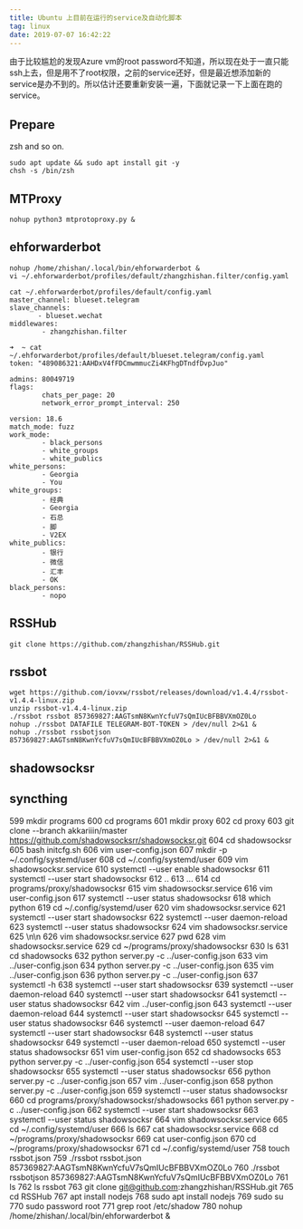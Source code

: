 ```yaml
---
title: Ubuntu 上目前在运行的service及自动化脚本
tag: linux
date: 2019-07-07 16:42:22
---
```


由于比较尴尬的发现Azure vm的root password不知道，所以现在处于一直只能ssh上去，但是用不了root权限，之前的service还好，但是最近想添加新的service是办不到的。所以估计还要重新安装一遍，下面就记录一下上面在跑的service。

## Prepare
zsh and so on.
```
sudo apt update && sudo apt install git -y
chsh -s /bin/zsh
```
## MTProxy
```
nohup python3 mtprotoproxy.py &
```
## ehforwarderbot
```
nohup /home/zhishan/.local/bin/ehforwarderbot &
vi ~/.ehforwarderbot/profiles/default/zhangzhishan.filter/config.yaml
```

```
cat ~/.ehforwarderbot/profiles/default/config.yaml
master_channel: blueset.telegram
slave_channels:
       - blueset.wechat
middlewares:
        - zhangzhishan.filter
```

```
➜  ~ cat ~/.ehforwarderbot/profiles/default/blueset.telegram/config.yaml
token: "489086321:AAHDxV4fFDCmwmmucZi4KFhgDTndfDvpJuo"

admins: 80049719
flags:
        chats_per_page: 20
        network_error_prompt_interval: 250
```

```
version: 18.6
match_mode: fuzz
work_mode:
        - black_persons
        - white_groups
        - white_publics
white_persons:
        - Georgia
        - You
white_groups:
        - 经典
        - Georgia
        - 石总
        - 脚
        - V2EX
white_publics:
        - 银行
        - 微信
        - 汇丰
        - OK
black_persons:
        - nopo
```
## RSSHub
```
git clone https://github.com/zhangzhishan/RSSHub.git
```
## rssbot
```
wget https://github.com/iovxw/rssbot/releases/download/v1.4.4/rssbot-v1.4.4-linux.zip
unzip rssbot-v1.4.4-linux.zip
./rssbot rssbot 857369827:AAGTsmN8KwnYcfuV7sQmIUcBFBBVXmOZ0Lo
nohup ./rssbot DATAFILE TELEGRAM-BOT-TOKEN > /dev/null 2>&1 &
nohup ./rssbot rssbotjson 857369827:AAGTsmN8KwnYcfuV7sQmIUcBFBBVXmOZ0Lo > /dev/null 2>&1 &

```
## shadowsocksr

## syncthing

  599  mkdir programs
  600  cd programs
  601  mkdir proxy
  602  cd proxy
  603  git clone --branch akkariiin/master https://github.com/shadowsocksrr/shadowsocksr.git
  604  cd shadowsocksr
  605  bash initcfg.sh
  606  vim user-config.json
  607  mkdir -p ~/.config/systemd/user
  608  cd ~/.config/systemd/user
  609  vim shadowsocksr.service
  610  systemctl --user enable shadowsocksr
  611  systemctl --user start shadowsocksr
  612  ..
  613  ...
  614  cd programs/proxy/shadowsocksr
  615  vim shadowsocksr.service
  616  vim user-config.json
  617  systemctl --user status shadowsocksr
  618  which python
  619  cd ~/.config/systemd/user
  620  vim shadowsocksr.service
  621  systemctl --user start shadowsocksr
  622  systemctl --user daemon-reload
  623  systemctl --user status shadowsocksr
  624  vim shadowsocksr.service
  625  \n\n
  626  vim shadowsocksr.service
  627  pwd
  628  vim shadowsocksr.service
  629  cd ~/programs/proxy/shadowsocksr
  630  ls
  631  cd shadowsocks
  632  python server.py -c ../user-config.json
  633  vim ../user-config.json
  634  python server.py -c ../user-config.json
  635  vim ../user-config.json
  636  python server.py -c ../user-config.json
  637  systemctl -h
  638  systemctl --user start shadowsocksr
  639  systemctl --user daemon-reload
  640  systemctl --user start shadowsocksr
  641  systemctl --user status shadowsocksr
  642  vim ../user-config.json
  643  systemctl --user daemon-reload
  644  systemctl --user start shadowsocksr
  645  systemctl --user status shadowsocksr
  646  systemctl --user daemon-reload
  647  systemctl --user start shadowsocksr
  648  systemctl --user status shadowsocksr
  649  systemctl --user daemon-reload
  650  systemctl --user status shadowsocksr
  651  vim user-config.json
  652  cd shadowsocks
  653  python server.py -c ../user-config.json
  654  systemctl --user stop shadowsocksr
  655  systemctl --user status shadowsocksr
  656  python server.py -c ../user-config.json
  657  vim ../user-config.json
  658  python server.py -c ../user-config.json
  659  systemctl --user status shadowsocksr
  660  cd programs/proxy/shadowsocksr/shadowsocks
  661  python server.py -c ../user-config.json
  662  systemctl --user start shadowsocksr
  663  systemctl --user status shadowsocksr
  664  vim shadowsocksr.service
  665  cd ~/.config/systemd/user
  666  ls
  667  cat shadowsocksr.service
  668  cd ~/programs/proxy/shadowsocksr
  669  cat user-config.json
  670  cd ~/programs/proxy/shadowsocksr
  671  cd ~/.config/systemd/user
  758  touch rssbot.json
  759  ./rssbot rssbot.json 857369827:AAGTsmN8KwnYcfuV7sQmIUcBFBBVXmOZ0Lo
  760  ./rssbot rssbotjson 857369827:AAGTsmN8KwnYcfuV7sQmIUcBFBBVXmOZ0Lo
  761  ls
  762  ls rssbot
  763  git clone git@github.com:zhangzhishan/RSSHub.git
  765  cd RSSHub
  767  apt install nodejs
  768  sudo apt install nodejs
  769  sudo su
  770  sudo password root
  771  grep root /etc/shadow
  780  nohup /home/zhishan/.local/bin/ehforwarderbot &
